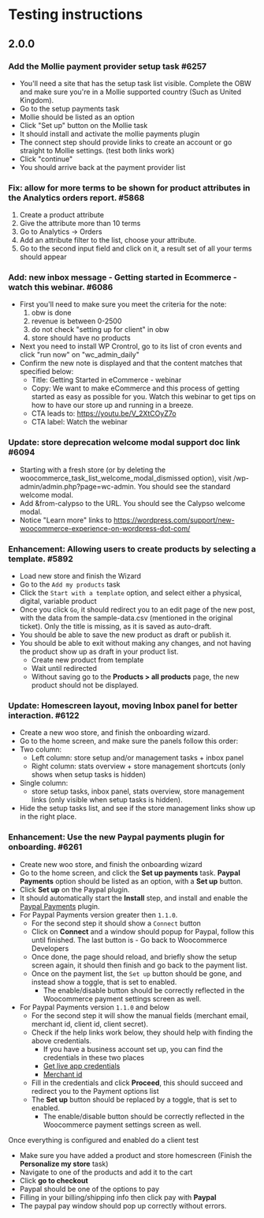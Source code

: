 Testing instructions
====================

## 2.0.0

### Add the Mollie payment provider setup task #6257

- You'll need a site that has the setup task list visible. Complete the OBW and make sure you're in a Mollie supported country (Such as United Kingdom).
- Go to the setup payments task
- Mollie should be listed as an option
- Click "Set up" button on the Mollie task
- It should install and activate the mollie payments plugin
- The connect step should provide links to create an account or go straight to Mollie settings. (test both links work)
- Click "continue"
- You should arrive back at the payment provider list

### Fix: allow for more terms to be shown for product attributes in the Analytics orders report. #5868

1. Create a product attribute
2. Give the attribute more than 10 terms
3. Go to Analytics -> Orders
4. Add an attribute filter to the list, choose your attribute.
5. Go to the second input field and click on it, a result set of all your terms should appear

### Add: new inbox message - Getting started in Ecommerce - watch this webinar. #6086

- First you'll need to make sure you meet the criteria for the note:
    1. obw is done
    2. revenue is between 0-2500
    3. do not check "setting up for client" in obw
    4. store should have no products
- Next you need to install WP Crontrol, go to its list of cron events and click "run now" on "wc_admin_daily"
- Confirm the new note is displayed and that the content matches that specified below:
    - Title: Getting Started in eCommerce - webinar
    - Copy: We want to make eCommerce and this process of getting started as easy as possible for you. Watch this webinar to get tips on how to have our store up and running in a breeze.
    - CTA leads to: https://youtu.be/V_2XtCOyZ7o
    - CTA label: Watch the webinar

### Update: store deprecation welcome modal support doc link #6094

- Starting with a fresh store (or by deleting the woocommerce_task_list_welcome_modal_dismissed option), visit /wp-admin/admin.php?page=wc-admin. You should see the standard welcome modal.
- Add &from-calypso to the URL. You should see the Calypso welcome modal.
- Notice "Learn more" links to https://wordpress.com/support/new-woocommerce-experience-on-wordpress-dot-com/

### Enhancement: Allowing users to create products by selecting a template. #5892

- Load new store and finish the Wizard
- Go to the `Add my products` task
- Click the `Start with a template` option, and select either a physical, digital, variable product
- Once you click `Go`, it should redirect you to an edit page of the new post, with the data from the sample-data.csv (mentioned in the original ticket). Only the title is missing, as it is saved as auto-draft.
- You should be able to save the new product as draft or publish it.
- You should be able to exit without making any changes, and not having the product show up as draft in your product list. 
  - Create new product from template
  - Wait until redirected
  - Without saving go to the **Products > all products** page, the new product should not be displayed.

### Update: Homescreen layout, moving Inbox panel for better interaction. #6122

- Create a new woo store, and finish the onboarding wizard.
- Go to the home screen, and make sure the panels follow this order:
- Two column:
  - Left column: store setup and/or management tasks + inbox panel
  - Right column: stats overview + store management shortcuts (only shows when setup tasks is hidden)
- Single column:
  - store setup tasks, inbox panel, stats overview, store management links (only visible when setup tasks is hidden).
- Hide the setup tasks list, and see if the store management links show up in the right place.

### Enhancement: Use the new Paypal payments plugin for onboarding. #6261

- Create new woo store, and finish the onboarding wizard
- Go to the home screen, and click the **Set up payments** task. **Paypal Payments** option should be listed as an option, with a **Set up** button.
- Click **Set up** on the Paypal plugin.
- It should automatically start the **Install** step, and install and enable the [Paypal Payments](https://woocommerce.com/products/woocommerce-paypal-payments/) plugin.
- For Paypal Payments version greater then `1.1.0`.
  - For the second step it should show a `Connect` button
  - Click on **Connect** and a window should popup for Paypal, follow this until finished. The last button is - Go back to Woocommerce Developers
  - Once done, the page should reload, and briefly show the setup screen again, it should then finish and go back to the payment list.
  - Once on the payment list, the `Set up` button should be gone, and instead show a toggle, that is set to enabled.
    - The enable/disable button should be correctly reflected in the Woocommerce payment settings screen as well.
- For Paypal Payments version `1.1.0` and below
  - For the second step it will show the manual fields (merchant email, merchant id, client id, client secret). 
  - Check if the help links work below, they should help with finding the above credentials.
    - If you have a business account set up, you can find the credentials in these two places
    - [Get live app credentials](https://developer.paypal.com/developer/applications/)
    - [Merchant id](https://www.paypal.com/businessmanage/account/aboutBusiness)
  - Fill in the credentials and click **Proceed**, this should succeed and redirect you to the Payment options list
  - The **Set up** button should be replaced by a toggle, that is set to enabled.
    - The enable/disable button should be correctly reflected in the Woocommerce payment settings screen as well.

Once everything is configured and enabled do a client test
- Make sure you have added a product and store homescreen (Finish the **Personalize my store** task)
- Navigate to one of the products and add it to the cart
- Click **go to checkout**
- Paypal should be one of the options to pay
- Filling in your billing/shipping info then click pay with **Paypal**
- The paypal pay window should pop up correctly without errors.